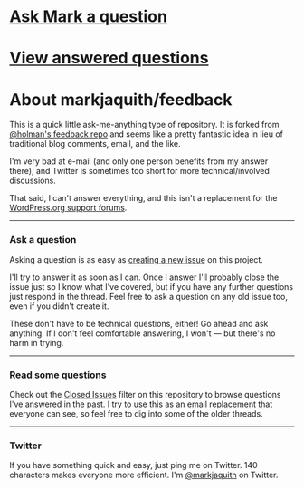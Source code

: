 # [Ask Mark a question][ask]
# [View answered questions][answered]

# About markjaquith/feedback

This is a quick little ask-me-anything type of repository. It is forked from 
[@holman's feedback repo](https://github.com/holman/feedback) and seems like a pretty fantastic 
idea in lieu of traditional blog comments, email, and the like.

I'm very bad at e-mail (and only one person benefits from my answer there), and Twitter is sometimes too short for more technical/involved discussions.

That said, I can't answer everything, and this isn't a replacement for the [WordPress.org support forums](https://wordpress.org/support/).

---

### Ask a question

Asking a question is as easy as
[creating a new issue][ask] on this
project.

I'll try to answer it as soon as I can. Once I answer I'll probably close the
issue just so I know what I've covered, but if you have any further
questions just respond in the thread. Feel free to
ask a question on any old issue too, even if you didn't create it.

These don't have to be technical questions, either! Go ahead and ask anything. If I don't
feel comfortable answering, I won't — but there's no harm in trying.

---

### Read some questions

Check out the [Closed Issues][answered]
filter on this repository to browse questions I've answered in the past. I try
to use this as an email replacement that everyone can see, so feel free to dig
into some of the older threads.

---

### Twitter

If you have something quick and easy, just ping me on Twitter. 140 characters
makes everyone more efficient. I'm [@markjaquith][twitter] on
Twitter.

[ask]: https://github.com/markjaquith/feedback/issues/new
[answered]: https://github.com/markjaquith/feedback/issues?sort=created&direction=desc&state=closed&page=1
[twitter]: https://twitter.com/markjaquith
